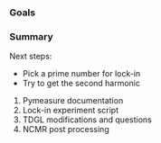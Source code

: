 ### Goals

### Summary
Next steps:
- Pick a prime number for lock-in
- Try to get the second harmonic

1. Pymeasure documentation
2. Lock-in experiment script
3. TDGL modifications and questions
4. NCMR post processing

